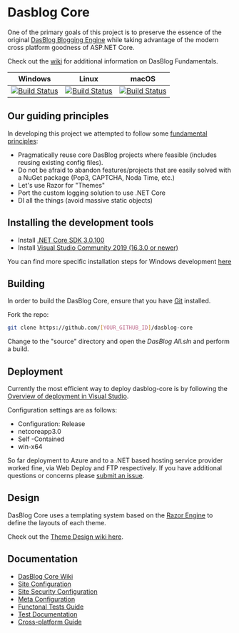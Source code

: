 # Dasblog Core
One of the primary goals of this project is to preserve the essence of the original [DasBlog Blogging Engine](https://msdn.microsoft.com/en-us/library/aa480016.aspx) while taking advantage of the modern cross platform goodness of ASP.NET Core.

Check out the [wiki](https://github.com/poppastring/dasblog-core/wiki) for additional information on DasBlog Fundamentals. 

|Windows|Linux|macOS|
|-------|-----|-----|
|[![Build Status](https://poppastring.visualstudio.com/dasblog-core/_apis/build/status/poppastring.dasblog-core?branchName=master&jobName=Job&configuration=Job%20windows)](https://poppastring.visualstudio.com/dasblog-core/_build/latest?definitionId=2&branchName=master)|[![Build Status](https://poppastring.visualstudio.com/dasblog-core/_apis/build/status/poppastring.dasblog-core?branchName=master&jobName=Job&configuration=Job%20linux)](https://poppastring.visualstudio.com/dasblog-core/_build/latest?definitionId=2&branchName=master)|[![Build Status](https://poppastring.visualstudio.com/dasblog-core/_apis/build/status/poppastring.dasblog-core?branchName=master&jobName=Job&configuration=Job%20mac)](https://poppastring.visualstudio.com/dasblog-core/_build/latest?definitionId=2&branchName=master)|


## Our guiding principles

In developing this project we attempted to follow some [fundamental principles](https://www.poppastring.com/blog/one-hard-thing-in-software-engineering):
- Pragmatically reuse core DasBlog projects where feasible (includes reusing existing config files).
- Do not be afraid to abandon features/projects that are easily solved with a NuGet package (Pop3, CAPTCHA, Noda Time, etc.)
- Let's use Razor for "Themes"
- Port the custom logging solution to use .NET Core
- DI all the things (avoid massive static objects)


## Installing the development tools

- Install [.NET Core SDK 3.0.100](https://dotnet.microsoft.com/download/thank-you/dotnet-sdk-3.0.100-windows-x64-installer)
- Install [Visual Studio Community 2019 (16.3.0 or newer)](https://visualstudio.microsoft.com/thank-you-downloading-visual-studio/?sku=Community&rel=16)

You can find more specific installation steps for Windows development [here](https://www.microsoft.com/net/core#windowscmd)


## Building

In order to build the DasBlog Core, ensure that you have [Git](https://git-scm.com/downloads) installed.

Fork the repo:

```bash
git clone https://github.com/[YOUR_GITHUB_ID]/dasblog-core
```

Change to the "source" directory and open the *DasBlog All.sln* and perform a build.

## Deployment

Currently the most efficient way to deploy dasblog-core is by following the [Overview of deployment in Visual Studio](https://docs.microsoft.com/en-us/visualstudio/deployment/deploying-applications-services-and-components-resources?view=vs-2017).

Configuration settings are as follows:
- Configuration: Release
- netcoreapp3.0
- Self -Contained
- win-x64

So far deployment to Azure and to a .NET based hosting service provider worked fine, via Web Deploy and FTP respectively. If you have additional questions or concerns please [submit an issue](https://github.com/poppastring/dasblog-core/issues).

## Design
DasBlog Core uses a templating system based on the [Razor Engine](https://docs.microsoft.com/en-us/aspnet/web-pages/overview/getting-started/introducing-razor-syntax-c) to define the layouts of each theme. 

Check out the [Theme Design wiki here](https://github.com/poppastring/dasblog-core/wiki/5.-Theme-Design).

## Documentation
- [DasBlog Core Wiki](https://github.com/poppastring/dasblog-core/wiki)
- [Site Configuration](https://github.com/poppastring/dasblog-core/wiki/1.-Site-Configuration)
- [Site Security Configuration](https://github.com/poppastring/dasblog-core/wiki/2.-Site-Security-Configuration)
- [Meta Configuration](https://github.com/poppastring/dasblog-core/wiki/3.-Meta-Configuration)
- [Functonal Tests Guide](source/DasBlog.Tests/FunctionalTests/FunctionalTests.md)
- [Test Documentation](source/TestDocumentationIndex.md)
- [Cross-platform Guide](source/CrossPlatform.md)
